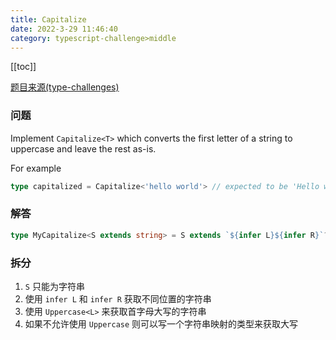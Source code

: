 ```yaml
---
title: Capitalize
date: 2022-3-29 11:46:40
category: typescript-challenge>middle
---
```


[[toc]]

[题目来源(type-challenges)](https://github.com/type-challenges/type-challenges/blob/master/questions/110-medium-capitalize/README.md)

### 问题
Implement `Capitalize<T>` which converts the first letter of a string to uppercase and leave the rest as-is.

For example

```typescript
type capitalized = Capitalize<'hello world'> // expected to be 'Hello world'
```

### 解答
```typescript
type MyCapitalize<S extends string> = S extends `${infer L}${infer R}`? `${Uppercase<L>}${R}` : S
```

### 拆分
1. `S` 只能为字符串
2. 使用 `infer L` 和 `infer R` 获取不同位置的字符串
3. 使用 `Uppercase<L>` 来获取首字母大写的字符串
4. 如果不允许使用 `Uppercase` 则可以写一个字符串映射的类型来获取大写

